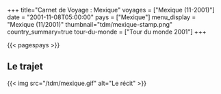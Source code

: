 +++
title="Carnet de Voyage : Mexique"
voyages = ["Mexique (11-2001)"]
date = "2001-11-08T05:00:00"
pays = ["Mexique"]
menu_display = "Mexique (11/2001)"
thumbnail="tdm/mexique-stamp.png"
country_summary=true
tour-du-monde = ["Tour du monde 2001"]
+++

{{< pagespays >}}
## Le trajet
{{< img src="/tdm/mexique.gif" alt="Le récit" >}}